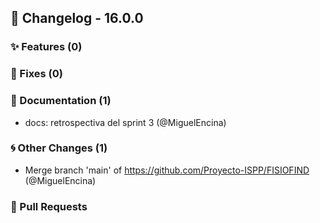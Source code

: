 ## 🚀 Changelog - 16.0.0

### ✨ Features (0)

### 🐛 Fixes (0)

### 📖 Documentation (1)
- docs: retrospectiva del sprint 3 (@MiguelEncina)
### 🌀 Other Changes (1)
- Merge branch 'main' of https://github.com/Proyecto-ISPP/FISIOFIND (@MiguelEncina)
### 🔗 Pull Requests
